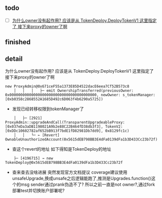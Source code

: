 

## todo
- [ ] [为什么owner没有起作用? 应该是从 TokenDeploy.DeployTokenV1 这里指定了 接下来proxy的owner了啊](#jump1)


## finished

## detail

<span id="jump1">
为什么owner没有起作用? 应该是从 TokenDeploy.DeployTokenV1 这里指定了 接下来proxy的owner了啊
</span>


```solidity
new ProxyAdmin@0x671ceF55a1373E85D4522dacE6eea7Cf52B573c8
    │   │   │   ├─ emit OwnershipTransferred(previousOwner: 0x0000000000000000000000000000000000000000, newOwner: s_tokenManager: [0xb0358c2868552A1685D492c6D063f4b6290a5725])
```
- 发现已经转移权限到tokenManager了

```solidity
    │   ├─ [2921] ProxyAdmin::upgradeAndCall(TransparentUpgradeableProxy: [0x037eDa3aDB1198021A9b2e88C22B464fD38db3f3], TokenV2: [0xDDc10602782af652bB913f7bdE1fD82981Db7dd9], 0x8129fc1c)
    │   │   └─ ← [Revert] OwnableUnauthorizedAccount(0x5615dEB798BB3E4dFa0139dFa1b3D433Cc23b72f)
```
- 查这个revert的地址 如下得知是TokenDeploy的地址

```
    ├─ [4196715] → new TokenDeploy@0x5615dEB798BB3E4dFa0139dFa1b3D433Cc23b72f
```
- 查来查去没啥进展 突然发现官方文档提议 coverage建议使用unsafeUpgrade,换成unsafe之后逻辑能跑了,推测是Upgrades.function()这个的msg sender通过prank伪造不了? 所以之前一直是not owner?,通过fork部署test并切换账户部署呢?
